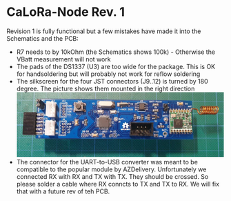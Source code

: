 CaLoRa-Node Rev. 1
==================

Revision 1 is fully functional but a few mistakes have made it into the Schematics and the PCB:

* R7 needs to by 10kOhm (the Schematics shows 100k)  - Otherwise the VBatt measurement will not work
* The pads of the DS1337 (U3) are too wide for the package. This is OK for handsoldering but will probably not work for reflow soldering
* The silkscreen for the four JST connectors (J9..12) is turned by 180 degree. The picture shows them mounted in the right direction
 ![Alt-Text](board1.jpg)
* The connector for the UART-to-USB converter was meant to be compatible to the popular module by AZDelivery. Unfortunately we connected RX with RX and TX with TX. They should be crossed. So please solder a cable where RX conncts to TX and TX to RX. We will fix that with a future rev of teh PCB.
 


